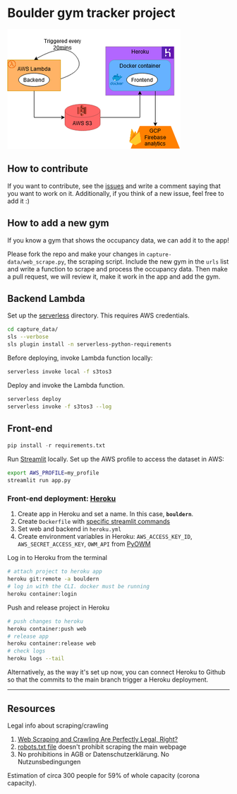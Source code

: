 # Boulder gym tracker project

![ ](boulder.png)

## How to contribute

If you want to contribute, see the [issues](https://github.com/anebz/boulder/issues) and write a comment saying that you want to work on it. Additionally, if you think of a new issue, feel free to add it :)

## How to add a new gym

If you know a gym that shows the occupancy data, we can add it to the app!

Please fork the repo and make your changes in `capture-data/web_scrape.py`, the scraping script. Include the new gym in the `urls` list and write a function to scrape and process the occupancy data. Then make a pull request, we will review it, make it work in the app and add the gym.

## Backend Lambda

Set up the [serverless](https://www.serverless.com/framework/docs/getting-started/) directory. This requires AWS credentials.

```bash
cd capture_data/
sls --verbose
sls plugin install -n serverless-python-requirements
```

Before deploying, invoke Lambda function locally:

```bash
serverless invoke local -f s3tos3
```

Deploy and invoke the Lambda function.

```bash
serverless deploy
serverless invoke -f s3tos3 --log
```

## Front-end

```python
pip install -r requirements.txt
```

Run [Streamlit](https://streamlit.io/) locally. Set up the AWS profile to access the dataset in AWS:

```bash
export AWS_PROFILE=my_profile
streamlit run app.py
```

### Front-end deployment: [Heroku](https://devcenter.heroku.com/)

1. Create app in Heroku and set a name. In this case, **`bouldern`**.
2. Create `Dockerfile` with [specific streamlit commands](https://discuss.streamlit.io/t/how-to-use-streamlit-in-docker/1067/2)
3. Set web and backend in `heroku.yml`
4. Create environment variables in Heroku: `AWS_ACCESS_KEY_ID`, `AWS_SECRET_ACCESS_KEY`, `OWM_API` from [PyOWM](https://github.com/csparpa/pyowm)

Log in to Heroku from the terminal

```bash
# attach project to heroku app
heroku git:remote -a bouldern
# log in with the CLI. docker must be running
heroku container:login
```

Push and release project in Heroku

```bash
# push changes to heroku
heroku container:push web
# release app
heroku container:release web
# check logs
heroku logs --tail
```

Alternatively, as the way it's set up now, you can connect Heroku to Github so that the commits to the main branch trigger a Heroku deployment.

---------

## Resources

Legal info about scraping/crawling

1. [Web Scraping and Crawling Are Perfectly Legal, Right?](https://benbernardblog.com/web-scraping-and-crawling-are-perfectly-legal-right/)
2. [robots.txt file](https://www.boulderwelt-muenchen-ost.de/robots.txt) doesn't prohibit scraping the main webpage
3. No prohibitions in AGB or Datenschutzerklärung. No Nutzunsbedingungen

Estimation of circa 300 people for 59% of whole capacity (corona capacity).

